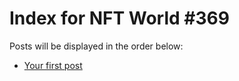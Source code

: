 # Index for NFT World #369
Posts will be displayed in the order below:

- [Your first post](./001-first.md)

